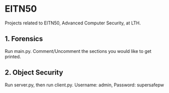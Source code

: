 # EITN50
Projects related to EITN50, Advanced Computer Security, at LTH.

## 1. Forensics
Run main.py. Comment/Uncomment the sections you would like to get printed.

## 2. Object Security
Run server.py, then run client.py.
Username: admin, Password: supersafepw
